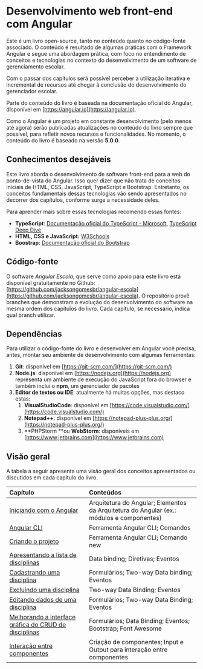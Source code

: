 # Desenvolvimento web front-end com Angular

Este é um livro open-source, tanto no conteúdo quanto no código-fonte associado. O conteúdo é resultado de algumas práticas com o Framework Angular e segue uma abordagem prática, com foco no entendimento de conceitos e tecnologias no contexto do desenvolvimento de um software de gerenciamento escolar.

Com o passar dos capítulos será possível perceber a utilização iterativa e incremental de recursos até chegar à conclusão do desenvolvimento do gerenciador escolar.

Parte do conteúdo do livro é baseada na documentação oficial do Angular, disponível em [https://angular.io](https://angular.io).

Como o Angular é um projeto em constante desenvolvimento \(pelo menos até agora\) serão publicadas atualizações no conteúdo do livro sempre que possível, para refletir novos recursos e funcionalidades. No momento, o conteúdo do livro é baseado na versão **5.0.0**.

## Conhecimentos desejáveis

Este livro aborda o desenvolvimento de software front-end para a web do ponto-de-vista do Angular. Isso quer dizer que não trata de conceitos iniciais de HTML, CSS, JavaScript, TypeScript e Bootstrap. Entretanto, os conceitos fundamentais dessas tecnologias vão sendo apresentados no decorrer dos capítulos, conforme surge a necessidade deles.

Para aprender mais sobre essas tecnologias recomendo essas fontes:

* **TypeScript**: [Documentação oficial do TypeScript - Microsoft](https://www.typescriptlang.org/docs/home.html), [TypeScript Deep Dive](https://www.gitbook.com/book/basarat/typescript/details)
* **HTML, CSS e JavaScript:** [W3Schools](https://www.w3schools.com/)
* **Boostrap**: [Documentação oficial do Bootstrap](http://getbootstrap.com/docs/4.0/getting-started/introduction/)

## Código-fonte

O software _Angular Escola_, que serve como apoio para este livro está disponível gratuitamente no Github: [https://github.com/jacksongomesbr/angular-escola](https://github.com/jacksongomesbr/angular-escola). O repositório provê branches que demonstram a evolução do desenvolvimento do software na mesma ordem dos capítulos do livro. Cada capítulo, se necessário, indica qual branch utilizar.

## Dependências

Para utilizar o código-fonte do livro e desenvolver em Angular você precisa, antes, montar seu ambiente de desenvolvimento com algumas ferramentas:

1. **Git**: disponível em [https://git-scm.com/](https://git-scm.com/)
2. **Node.js**: disponível em [https://nodejs.org](https://nodejs.org) representa um ambiente de execução do JavaScript fora do browser e também inclui o **npm**, um gerenciador de pacotes
3. **Editor de textos ou IDE**: atualmente há muitas opções, mas destaco estas:
   1. **VisualStudioCode**: disponível em [https://code.visualstudio.com/](https://code.visualstudio.com/)
   2. **Notepad++**: disponível em [https://notepad-plus-plus.org/](https://notepad-plus-plus.org/) 
   3. **PHPStorm **ou **WebStorm**: disponíveis em [https://www.jetbrains.com](https://www.jetbrains.com)

## Visão geral

A tabela a seguir apresenta uma visão geral dos conceitos apresentados ou discutidos em cada capítulo do livro.

| Capítulo | Conteúdos |
| :--- | :--- |
| [Iniciando com o Angular](/conceitos-iniciais/iniciando-com-o-angular.md) | Arquitetura do Angular; Elementos da Arquitetura do Angular \(ex.: módulos e componentes\) |
| [Angular CLI](/conceitos-iniciais/angular-cli.md) | Ferramenta Angular CLI; Comandos |
| [Criando o projeto](/conceitos-iniciais/criando-o-projeto.md) | Ferramenta Angular CLI; Comando new |
| [Apresentando a lista de disciplinas](/conceitos-iniciais/apresentando-a-lista-de-disciplinas.md) | Data binding; Diretivas; Eventos |
| [Cadastrando uma disciplina](/cadastrando-uma-disciplina.md) | Formulários; Two-way Data binding; Eventos |
| [Excluindo uma disciplina](/excluindo-uma-disciplina.md) | Two-way Data Binding; Eventos |
| [Editando dados de uma disciplina](/conceitos-iniciais/editando-dados-de-uma-disciplina.md) | Formulários; Two-way Data Binding; Eventos |
| [Melhorando a interface gráfica do CRUD de disciplinas](/conceitos-iniciais/melhorando-a-interface-com-bootstrap.md) | Formulários; Data Binding; Eventos; Bootstrap; Font Awesome |
| [Interação entre componentes](/interacao-entre-componentes.md) | Criação de componentes; Input e Output para interação entre componentes |



